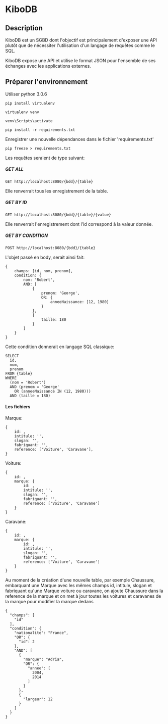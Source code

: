 # KiboDB

## Description

KiboDB est un SGBD dont l'objectif est principalement d'exposer une API plutôt que de nécessiter l'utilisation d'un
langage de requêtes comme le SQL.

KiboDB expose une API et utilise le format JSON pour l'ensemble de ses échanges avec les applications externes.

## Préparer l'environnement

Utiliser python 3.0.6
```
pip install virtualenv

virtualenv venv

venv\Scripts\activate

pip install -r requirements.txt
```

Enregistrer une nouvelle dépendances dans le fichier 'requirements.txt'
```
pip freeze > requirements.txt
```

Les requêtes seraient de type suivant:

##### GET ALL
```
GET http://localhost:8080/{bdd}/{table}
```

Elle renverrait tous les enregistrement de la table.

##### GET BY ID
```
GET http://localhost:8080/{bdd}/{table}/{value}
```

Elle renverrait l'enregistrement dont l'id correspond à la valeur donnée.

##### GET BY CONDITION
```
POST http://localhost:8080/{bdd}/{table}
```

L'objet passé en body, serait ainsi fait:
```
{
	champs: [id, nom, prenom],
	condition: {
		nom: 'Robert',
		AND: [
			{
				prenom: 'George',
				OR: {
					anneeNaissance: [12, 1980]
				}
			},
			{
				taille: 180
			}
		]
	}
}
```

Cette condition donnerait en langage SQL classique:
```
SELECT
  id,
  nom,
  prenom
FROM {table}
WHERE
  (nom = 'Robert')
  AND (prenom = 'George'
    OR (anneeNaissance IN (12, 1980)))
  AND (taille = 180)
```

#### Les fichiers

Marque:
```
{
	id: ,
	intitule: '',
	slogan: '',
	fabriquant: '',
	reference: ['Voiture', 'Caravane'],
}
```

Voiture:
```
{
	id: ,
	marque: {
		id: ,
		intitule: '',
		slogan: '',
		fabriquant: '',
		reference: ['Voiture', 'Caravane']
	}
}
```

Caravane:
```
{
	id: ,
	marque: {
		id: ,
		intitule: '',
		slogan: '',
		fabriquant: '',
		reference: ['Voiture', 'Caravane']
	}
}
```

Au moment de la création d'une nouvelle table, par exemple Chaussure, embarquant une Marque
avec les mêmes champs id, intitule, slogan et fabriquant qu'une Marque voiture ou caravane, 
on ajoute Chaussure dans la reference de la marque et on met à jour toutes les voitures et caravanes
de la marque pour modifier la marque dedans

```
{
  "champs": [
    "id"
  ],
  "condition": {
    "nationalite": "France",
    "OR": {
      "id": 2
    },
    "AND": [
      {
        "marque": "Adria",
        "OR": {
          "annee": [
            2004,
            2014
          ]
        }
      },
      {
        "largeur": 12
      }
    ]
  }
}
```